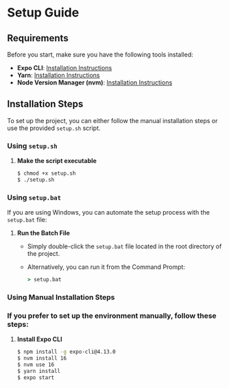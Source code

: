 # Setup Guide

## Requirements

Before you start, make sure you have the following tools installed:

- **Expo CLI**: [Installation Instructions](https://docs.expo.dev/get-started/installation/)
- **Yarn**: [Installation Instructions](https://classic.yarnpkg.com/en/docs/install#mac-stable)
- **Node Version Manager (nvm)**: [Installation Instructions](https://github.com/nvm-sh/nvm)

## Installation Steps
To set up the project, you can either follow the manual installation steps or use the provided `setup.sh` script.
### Using `setup.sh`

1. **Make the script executable**

   ```bash
   $ chmod +x setup.sh
   $ ./setup.sh
   ```

### Using `setup.bat`

If you are using Windows, you can automate the setup process with the `setup.bat` file:

1. **Run the Batch File**

   - Simply double-click the `setup.bat` file located in the root directory of the project.
   - Alternatively, you can run it from the Command Prompt:

     ```cmd
     > setup.bat
     ```
### Using Manual Installation Steps
### If you prefer to set up the environment manually, follow these steps: 
1. **Install Expo CLI**

   ```bash
   $ npm install -g expo-cli@4.13.0
   $ nvm install 16
   $ nvm use 16
   $ yarn install
   $ expo start
   ```
   
   
